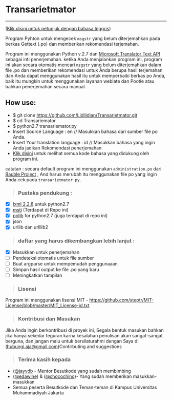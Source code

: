 # Transarietmator
------
([Klik disini untuk petunjuk dengan bahasa Inggris](https://github.com/Lidilidian/Transarietmator/README.md))

Program Pyhton untuk mengecek `msgstr` yang belum diterjemahkan pada berkas Gettext (.po) dan memberikan rekomendasi terjemahan.

Program ini menggunakan Python v.2.7 dan [Microsoft Translator Text API][1] sebagai inti penerjemahan. ketika Anda menjalankan program ini, program ini akan secara otomatis mencari `msgstr` yang belum diterjemahkan dalam file .po dan memberikan rekomendasi untuk Anda berupa hasil terjemahan dan Anda dapat menggunakan hasil itu untuk memperbaiki berkas po Anda, baik itu mungkin untuk menggunakan layanan weblate dan Pootle atau bahkan penerjemahan secara manual.

## How use:
- $ git clone https://github.com/Lidilidian/Transarietmator.git
- $ cd Transariemator
- $ python2.7 transariemator.py 
- Insert Source Language : en // Masukkan bahasa dari sumber file po Anda.
- Insert Your translation language : id // Masukkan bahasa yang ingin Anda jadikan Rekomendasi penerjemahan
- [Klik disini][6] untuk melihat semua kode bahasa yang didukung oleh program ini.

catatan : secara default program ini menggunakan `administration.po` dari [Bauble Project][2] , And harus merubah itu menggunakan file po yang ingin Anda cek pada `transarietmator.py`.

>### Pustaka pendukung :

- [x] [lxml 2.2.8][3] untuk python2.7
- [x] [msti][4] (Terdapat di Repo ini)
- [x] [polib][5] for python2.7 (juga terdapat di repo ini)
- [x] json
- [x] urllib dan urlllib2

>### daftar yang harus dikembangkan lebih lanjut :

- [x] Masukkan untuk penerjemahan
- [ ] Pendeteksi otomatis untuk file sumber
- [ ] Buat argparse untuk mempemudah penggunaaan
- [ ] Simpan hasil output ke file .po yang baru
- [ ] Meningkatkan tampilan

[1]: https://www.microsoft.com/en-us/translator/translatorapi.aspx        "Microsoft Translator Text API"
[2]: https://github.com/Bauble                                            "Bauble Project"
[3]: https://pypi.python.org/pypi/lxml/2.2.8                              "lxml v.2.2.8 library for python2.7"
[4]: https://github.com/Lidilidian/Transarietmator/blob/master/msti.py    "Microsoft Translation API connector"
[5]: https://github.com/Lidilidian/Transarietmator/blob/master/polib.py   "polib library python2.7"
[6]: https://msdn.microsoft.com/en-us/library/hh456380.aspx               "Language Code"

>### Lisensi
Program ini menggunakan lisensi MIT - https://github.com/steptr/MIT-License/blob/master/MIT_License-id.txt

>### Kontribusi dan Masukan
Jika Anda ingin berkontribusi di proyek ini, Segala bentuk masukan bahkan jika hanya sekedar teguran karna kesalahan penulisan akan sangat-sangat berguna, dan jangan malu untuk bersilaturahmi dengan Saya di ([hubungi.aja@gmail.com](mailto:hubungi.aja@gmail.com))Contirbuting and suggestions

>### Terima kasih kepada
- ([@jayvdb](https://github.com/jayvdb) - Mentor Besutkode yang sudah membimbing
- ([@edawine](https://github.com/edawine)) & ([@chocochino](https://github.com/chocochino))- Yang sudah memberikan masukkan-masukkan
- Semua peserta Besutkode dan Teman-teman di Kampus Universitas Muhammadiyah Jakarta
